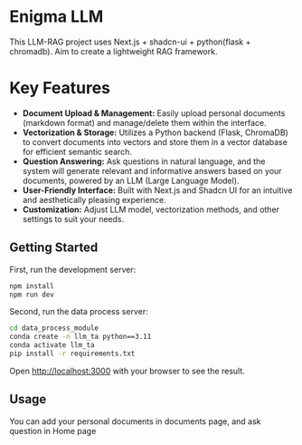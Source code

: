 # Enigma LLM

This LLM-RAG project uses Next.js + shadcn-ui + python(flask + chromadb). Aim to create a lightweight RAG framework.

# Key Features

* **Document Upload & Management:** Easily upload personal documents (markdown format) and manage/delete them within the interface.
* **Vectorization & Storage:** Utilizes a Python backend (Flask, ChromaDB) to convert documents into vectors and store them in a vector database for efficient semantic search.
* **Question Answering:** Ask questions in natural language, and the system will generate relevant and informative answers based on your documents, powered by an LLM (Large Language Model).
* **User-Friendly Interface:** Built with Next.js and Shadcn UI for an intuitive and aesthetically pleasing experience.
* **Customization:** Adjust LLM model, vectorization methods, and other settings to suit your needs.

## Getting Started

First, run the development server:

```bash
npm install
npm run dev
```

Second, run the data process server:

```bash
cd data_process_module
conda create -n llm_ta python==3.11
conda activate llm_ta
pip install -r requirements.txt
```

Open [http://localhost:3000](http://localhost:3000) with your browser to see the result.

## Usage

You can add your personal documents in documents page, and ask question in Home page
